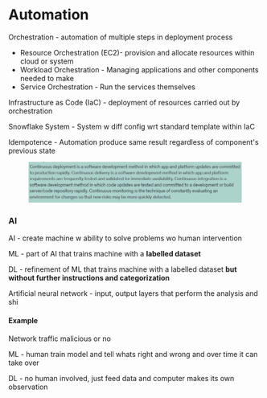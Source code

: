 # Automation

Orchestration - automation of multiple steps in deployment process

* Resource Orchestration (EC2)- provision and allocate resources within cloud or system
* Workload Orchestration - Managing applications and other components needed to make&#x20;
* Service Orchestration - Run the services themselves

Infrastructure as Code (IaC) - deployment of resources carried out by orchestration

Snowflake System - System w diff config wrt standard template within IaC

Idempotence - Automation produce same result regardless of component's previous state

<div align="left">

<figure><img src="../../.gitbook/assets/image (21).png" alt=""><figcaption></figcaption></figure>

</div>

### AI

AI - create machine w ability to solve problems wo human intervention

ML - part of AI that trains machine with a **labelled dataset**&#x20;

DL - refinement of ML that trains machine with a labelled dataset **but without further instructions and categorization**

Artificial neural network - input, output layers that perform the analysis and shi

#### Example

Network traffic malicious or no

ML - human train model and tell whats right and wrong and over time it can take over

DL - no human involved, just feed data and computer makes its own observation

